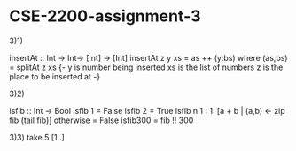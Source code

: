 # CSE-2200-assignment-3
3)1) 

insertAt :: Int -> Int-> [Int] -> [Int] 
insertAt z y xs = as ++ (y:bs)
                  where (as,bs) = splitAt z xs
{-
y is number being inserted 
xs is the list of numbers 
z is the place to be inserted at -}



3)2)

isfib :: Int -> Bool
isfib 1 = False
isfib 2 = True
isfib n   1 : 1: [a + b | (a,b) <- zip fib (tail fib)]
         otherwise = False
isfib300 = fib !! 300



3)3) take 5 [1..]
